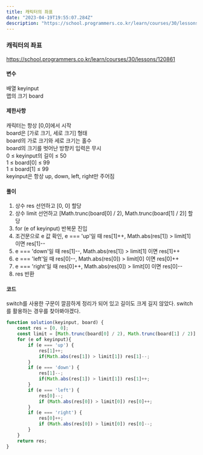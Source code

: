 ```yaml
---
title: 캐릭터의 좌표
date: "2023-04-19T19:55:07.284Z"
description: "https://school.programmers.co.kr/learn/courses/30/lessons/120861"
---
```

### 캐릭터의 좌표    
https://school.programmers.co.kr/learn/courses/30/lessons/120861    
    
#### 변수    
배열 keyinput    
맵의 크기 board    
    
#### 제한사항    
캐릭터는 항상 [0,0]에서 시작    
board은 [가로 크기, 세로 크기] 형태    
board의 가로 크기와 세로 크기는 홀수    
board의 크기를 벗어난 방향키 입력은 무시    
0 ≤ keyinput의 길이 ≤ 50    
1 ≤ board[0] ≤ 99    
1 ≤ board[1] ≤ 99    
keyinput은 항상 up, down, left, right만 주어짐    
    
#### 풀이    
1. 상수 res 선언하고 [0, 0] 할당    
2. 상수 limit 선언하고 [Math.trunc(board[0] / 2), Math.trunc(board[1] / 2)] 할당    
3. for (e of keyinput) 반복문 진입    
4. 조건문으로 e 값 확인, e === 'up'일 때 res[1]++, Math.abs(res[1]) > limit[1] 이면 res[1]--    
5. e === 'down'일 때 res[1]--, Math.abs(res[1]) > limit[1] 이면 res[1]++    
6. e === 'left'일 때 res[0]--, Math.abs(res[0]) > limit[0] 이면 res[0]++    
7. e === 'right'일 때 res[0]++, Math.abs(res[0]) > limit[0] 이면 res[0]--    
8. res 반환    
    
#### 코드    
switch를 사용한 구문이 깔끔하게 정리가 되어 있고 길이도 크게 길지 않았다. switch를 활용하는 경우를 찾아봐야겠다.    
```JavaScript
function solution(keyinput, board) {
    const res = [0, 0];
    const limit = [Math.trunc(board[0] / 2), Math.trunc(board[1] / 2)];
    for (e of keyinput){
        if (e === 'up') {
            res[1]++;
            if(Math.abs(res[1]) > limit[1]) res[1]--;
        }
        if (e === 'down') {
            res[1]--;
            if(Math.abs(res[1]) > limit[1]) res[1]++;
        }
        if (e === 'left') {
            res[0]--;
            if (Math.abs(res[0]) > limit[0]) res[0]++;
        }
        if (e === 'right') {
            res[0]++;
            if (Math.abs(res[0]) > limit[0]) res[0]--;
        }
    }
    return res;
}
```